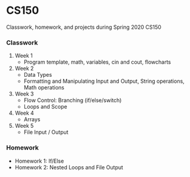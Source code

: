 # CS150
Classwork, homework, and projects during Spring 2020 CS150

### Classwork
1. Week 1
    * Program template, math, variables, cin and cout, flowcharts
2. Week 2
    * Data Types
    * Formatting and Manipulating Input and Output, String operations,
    Math operations
3. Week 3
    * Flow Control: Branching (if/else/switch)
    * Loops and Scope
4. Week 4
    * Arrays
5. Week 5
    * File Input / Output

### Homework
* Homework 1: If/Else
* Homework 2: Nested Loops and File Output
